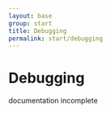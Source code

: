 ```yaml
---
layout: base
group: start
title: Debugging
permalink: start/debugging
---
```


# Debugging

<div class="m-t-4 m--pos-tr m--m-4 m--m-t-10">
    <span class="badge">documentation incomplete</span>
</div>

<!--
    <p class="intro">Use the [option variables](/pages/theme/options.html) of your [theme](/pages/theme/_introduction.html) to include styles that are only applied if certain _debug flags_ were set. You can highlight BEM-style elements (__elements, --modifiers), certain utility classes or even display the currently active media query.</p>

    | Less-File | [debug.less]({{ pathToSourceFile }}assets/less/core/debug.less)      |
    | Less-File | [options.less]({{ pathToSourceFile }}assets/less/theme/options.less) |

    <div class="documentation__block">
        <div class="documentation__example" yoi-printcode="language:markup; print:true;">
            <div class="placeholder w-10 h-15 m-2"></div>
            <div class="placeholder w-20 h-30 m-2"></div>
        </div>
    </div>
-->